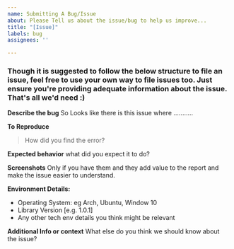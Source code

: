 ```yaml
---
name: Submitting A Bug/Issue
about: Please Tell us about the issue/bug to help us improve...
title: "[Issue]"
labels: bug
assignees: ''

---
```


### Though it is suggested to follow the below structure to file an issue, feel free to use your own way to file issues too. Just ensure you're providing adequate information about the issue. That's all we'd need :)

**Describe the bug**
So Looks like there is this issue where ...........

**To Reproduce**
> How did you find the error?

**Expected behavior**
what did you expect it to do?

**Screenshots**
Only if you have them and they add value to the report and make the issue easier to understand.

**Environment Details:**
 - Operating System: eg Arch, Ubuntu, Window 10 
 - Library Version [e.g. 1.0.1]
 - Any other tech env details you think might be relevant


**Additional Info or context**
What else do you think we should know about the issue?
